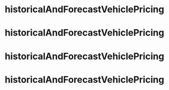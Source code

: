 # historicalAndForecastVehiclePricing
# historicalAndForecastVehiclePricing
# historicalAndForecastVehiclePricing
# historicalAndForecastVehiclePricing
